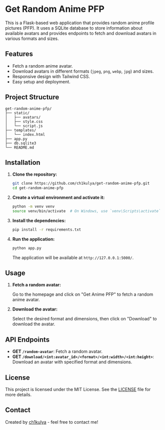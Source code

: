 # Get Random Anime PFP

This is a Flask-based web application that provides random anime profile pictures (PFP). It uses a SQLite database to store information about available avatars and provides endpoints to fetch and download avatars in various formats and sizes.

## Features

- Fetch a random anime avatar.
- Download avatars in different formats (`jpeg`, `png`, `webp`, `jpg`) and sizes.
- Responsive design with Tailwind CSS.
- Easy setup and deployment.

## Project Structure

```plaintext
get-random-anime-pfp/
├── static/
│   ├── avatars/
│   ├── style.css
│   └── script.js
├── templates/
│   └── index.html
├── app.py
├── db.sqlite3
└── README.md
```

## Installation

1. **Clone the repository:**

   ```sh
   git clone https://github.com/ch1kulya/get-random-anime-pfp.git
   cd get-random-anime-pfp
   ```

2. **Create a virtual environment and activate it:**

   ```sh
   python -m venv venv
   source venv/bin/activate  # On Windows, use `venv\Scripts\activate`
   ```

3. **Install the dependencies:**

   ```sh
   pip install -r requirements.txt
   ```

4. **Run the application:**

   ```sh
   python app.py
   ```

   The application will be available at `http://127.0.0.1:5000/`.

## Usage

1. **Fetch a random avatar:**

   Go to the homepage and click on "Get Anime PFP" to fetch a random anime avatar.

2. **Download the avatar:**

   Select the desired format and dimensions, then click on "Download" to download the avatar.

## API Endpoints

- **GET `/random-avatar`**: Fetch a random avatar.
- **GET `/download/<int:avatar_id>/<format>/<int:width>/<int:height>`**: Download an avatar with specified format and dimensions.

## License

This project is licensed under the MIT License. See the [LICENSE](LICENSE) file for more details.

## Contact

Created by [ch1kulya](https://github.com/ch1kulya) - feel free to contact me!
